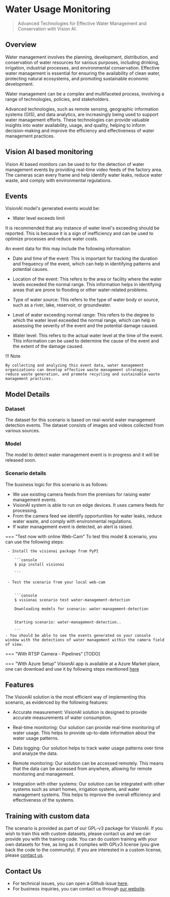# **Water Usage Monitoring**

>Advanced Technologies for Effective Water Management and Conservation with Vision AI.


## Overview

Water management involves the planning, development, distribution, and conservation of water resources for various purposes, including drinking, irrigation, industrial processes, and environmental conservation. Effective water management is essential for ensuring the availability of clean water, protecting natural ecosystems, and promoting sustainable economic development.

Water management can be a complex and multifaceted process, involving a range of technologies, policies, and stakeholders. 

Advanced technologies, such as remote sensing, geographic information systems (GIS), and data analytics, are increasingly being used to support water management efforts. These technologies can provide valuable insights into water availability, usage, and quality, helping to inform decision-making and improve the efficiency and effectiveness of water management practices.

## Vision AI based monitoring

Vision AI based monitors can be used to for the detection of water management events by providing real-time video feeds of the factory area. The cameras scan every frame and help identify water leaks, reduce water waste, and comply with environmental regulations.

## Events

VisionAI model's generated events would be:

- Water level exceeds limit

It is recommended that any instance of water level's exceeding should be reported. This is because it is a sign of inefficiency and can be used to optimize processes and reduce water costs. 

An event data for this may include the following information:

 - Date and time of the event: This is important for tracking the duration and frequency of the event, which can help in identifying patterns and potential causes.

- Location of the event: This refers to the area or facility where the water levels exceeded the normal range. This information helps in identifying areas that are prone to flooding or other water-related problems.

- Type of water source: This refers to the type of water body or source, such as a river, lake, reservoir, or groundwater. 

- Level of water exceeding normal range: This refers to the degree to which the water level exceeded the normal range, which can help in assessing the severity of the event and the potential damage caused.

- Water level: This refers to the actual water level at the time of the event. This information can be used to determine the cause of the event and the extent of the damage caused.


!!! Note

    By collecting and analyzing this event data, water management organizations can develop effective waste management strategies, reduce waste generation, and promote recycling and sustainable waste management practices.

## Model Details

### Dataset
The dataset for this scenario is based on real-world water management detection events.
The dataset consists of images and videos collected from various sources. 

### Model

The model to detect water management event is in progress and it will be released soon.


### Scenario details

The business logic for this scenario is as follows:

- We use existing camera feeds from the premises for raising water management events.
- VisionAI system is able to run on edge devices. It uses camera feeds for processing.
- From the camera feed we identify opportunities for water leaks, reduce water waste, and comply with environmental regulations.
- If water management event is detected, an alert is raised.

=== "Test now with online Web-Cam"
     To test this model & scenario, you can use the following steps:
     
     - Install the visionai package from PyPI
     
        ```console
        $ pip install visionai
        
        ```
     
     - Test the scenario from your local web-cam
     

        ```console
        $ visionai scenario test water-management-detection

        Downloading models for scenario: water-management-detection
        

        Starting scenario: water-management-detection..

        ```
    - You should be able to see the events generated on your console window with the detections of water management within the camera field of view.

=== "With RTSP Camera - Pipelines"
     [TODO]
 
=== "With Azure Setup"
     VisionAI app is available at a Azure Market place, one can download and use it by following steps mentioned [here](../overview/azure-managed-app.md)


## Features
The VisionAI solution is the most efficient way of implementing this scenario, as evidenced by the following features:

- Accurate measurement: VisionAI solution is designed to provide accurate measurements of water consumption. 

- Real-time monitoring: Our solution can provide real-time monitoring of water usage. This helps to provide up-to-date information about the water usage patterns.

- Data logging: Our solution helps to track water usage patterns over time and analyze the data.

- Remote monitoring: Our solution can be accessed remotely. This means that the data can be accessed from anywhere, allowing for remote monitoring and management.

- Integration with other systems: Our solution can be integrated with other systems such as smart homes, irrigation systems, and water management systems. This helps to improve the overall efficiency and effectiveness of the systems.

## Training with custom data

The scenario is provided as part of our GPL-v3 package for VisionAI. If you wish to train this with custom datasets, please contact us and we can provide you with the training code. You can do custom training with your own datasets for free, as long as it complies with GPLv3 license (you give back the code to the community). If you are interested in a custom license, please [contact us](../company/contact.md).


## Contact Us

- For technical issues, you can open a Github issue [here](https://github.com/visionify/visionai).
- For business inquiries, you can contact us through [our website](https://visionify.ai/contact).